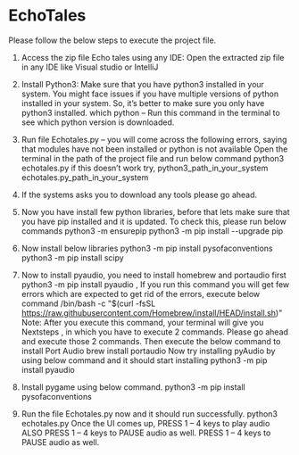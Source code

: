 # EchoTales

Please follow the below steps to execute the project file.

1. Access the zip file Echo tales using any IDE: Open the extracted zip file in any IDE
like Visual studio or IntelliJ

3. Install Python3: Make sure that you have python3 installed in your system. You might
face issues if you have multiple versions of python installed in your system. So, it’s better
to make sure you only have python3 installed.
which python – Run this command in the terminal to see which python version is
downloaded.

4. Run file Echotales.py – you will come across the following errors, saying that modules
have not been installed or python is not available
Open the terminal in the path of the project file and run below command
python3 echotales.py
if this doesn’t work try,
python3_path_in_your_system echotales.py_path_in_your_system

5. If the systems asks you to download any tools please go ahead.
   
6. Now you have install few python libraries, before that lets make sure that you have pip
installed and it is updated. To check this, please run below commands
python3 -m ensurepip
python3 -m pip install --upgrade pip

7. Now install below libraries
python3 -m pip install pysofaconventions
python3 -m pip install scipy

8. Now to install pyaudio, you need to install homebrew and portaudio first
python3 -m pip install pyaudio , If you run this command you will get few errors which
are expected to get rid of the errors, execute below command
/bin/bash -c "$(curl -fsSL
https://raw.githubusercontent.com/Homebrew/install/HEAD/install.sh)"
Note: After you execute this command, your terminal will give you Nextsteps , in which
you have to execute 2 commands. Please go ahead and execute those 2 commands.
Then execute the below command to install Port Audio
brew install portaudio
Now try installing pyAudio by using below command and it should start installing
python3 -m pip install pyaudio

9. Install pygame using below command.
python3 -m pip install pysofaconventions
10. Run the file Echotales.py now and it should run successfully.
python3 echotales.py
Once the UI comes up,
PRESS 1 – 4 keys to play audio
ALSO
PRESS 1 – 4 keys to PAUSE audio as well.
PRESS 1 – 4 keys to PAUSE audio as well.

